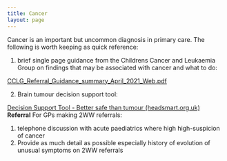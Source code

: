 ```yaml
---
title: Cancer
layout: page
---
```

Cancer is an important but uncommon diagnosis in primary care.  The following is worth keeping as quick reference:

1) brief single page guidance from the Childrens Cancer and Leukaemia Group on findings that may be associated with cancer and what to do:

[CCLG_Referral_Guidance_summary_April_2021_Web.pdf](https://www.cclg.org.uk/write/MediaUploads/Professionals/Guidelines/CCLG_Referral_Guidance_summary_April_2021_Web.pdf)

2) Brain tumour decision support tool:  

[Decision Support Tool - Better safe than tumour (headsmart.org.uk)](https://www.headsmart.org.uk/clinical/decision-support-tool/)
**Referral**
For GPs making 2WW referrals:

1. telephone discussion with acute paediatrics where high high-suspicion of cancer
2. Provide as much detail as possible especially history of evolution of unusual symptoms on 2WW referrals
